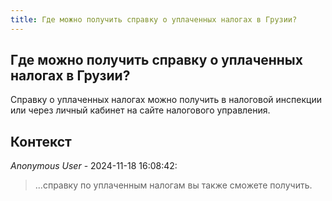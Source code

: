 ```yaml
---
title: Где можно получить справку о уплаченных налогах в Грузии?
---
```


## Где можно получить справку о уплаченных налогах в Грузии?

Справку о уплаченных налогах можно получить в налоговой инспекции или через личный кабинет на сайте налогового управления.

## Контекст

_Anonymous User_ - 2024-11-18 16:08:42:

> ...справку по уплаченным налогам вы также сможете получить.
